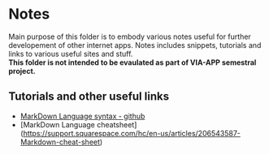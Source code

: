 # Notes

Main purpose of this folder is to embody various notes useful for further developement of other internet apps. Notes includes snippets, tutorials and links to various useful sites and stuff.  
**This folder is not intended to be evaulated as part of VIA-APP semestral project.**

## Tutorials and other useful links


- [MarkDown Language syntax - github](https://github.com/adam-p/markdown-here/wiki/Markdown-Cheatsheet)
- [MarkDown Language cheatsheet] (https://support.squarespace.com/hc/en-us/articles/206543587-Markdown-cheat-sheet)